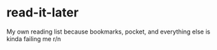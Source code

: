 # read-it-later
My own reading list because bookmarks, pocket, and everything else is kinda failing me r/n
